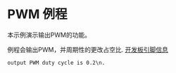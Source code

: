 # PWM 例程

本示例演示输出PWM的功能。

例程会输出PWM，并周期性的更改占空比.
[开发板引脚信息](https://github.com/hpmicro/arduino/blob/main/variants)

```
output PWM duty cycle is 0.2\n.
```
